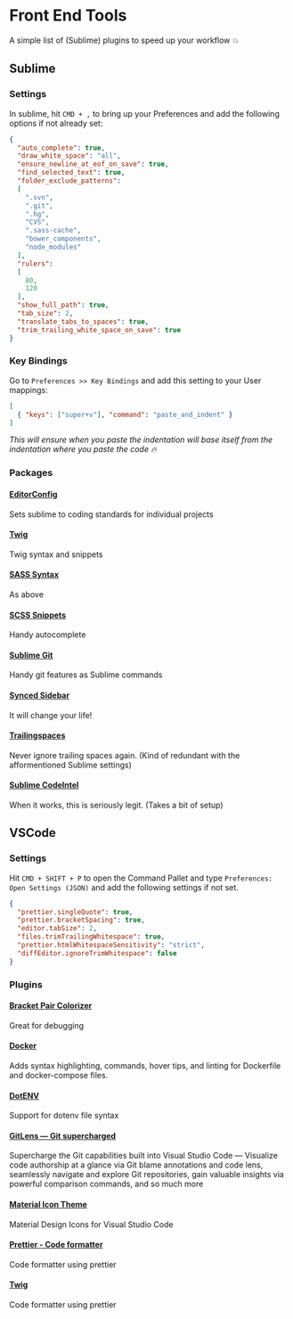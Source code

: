 # Front End Tools

A simple list of (Sublime) plugins to speed up your workflow :boom:

## Sublime

### Settings

In sublime, hit `CMD + ,` to bring up your Preferences and add the following options if not already set:

```json
{
  "auto_complete": true,
  "draw_white_space": "all",
  "ensure_newline_at_eof_on_save": true,
  "find_selected_text": true,
  "folder_exclude_patterns":
  [
    ".svn",
    ".git",
    ".hg",
    "CVS",
    ".sass-cache",
    "bower_components",
    "node_modules"
  ],
  "rulers":
  [
    80,
    120
  ],
  "show_full_path": true,
  "tab_size": 2,
  "translate_tabs_to_spaces": true,
  "trim_trailing_white_space_on_save": true
}
```

### Key Bindings

Go to `Preferences >> Key Bindings` and add this setting to your User mappings:

```json
[
  { "keys": ["super+v"], "command": "paste_and_indent" }
]
```
*This will ensure when you paste the indentation will base itself from the indentation where you paste the code :fire:*

### Packages

#### [EditorConfig](https://github.com/sindresorhus/editorconfig-sublime)
Sets sublime to coding standards for individual projects

#### [Twig](https://github.com/Anomareh/PHP-Twig.tmbundle)
Twig syntax and snippets

#### [SASS Syntax](https://github.com/P233/Syntax-highlighting-for-Sass)
As above

#### [SCSS Snippets](https://github.com/npostulart/SCSS-Snippets)
Handy autocomplete

#### [Sublime Git](https://github.com/kemayo/sublime-text-git)
Handy git features as Sublime commands

#### [Synced Sidebar](https://github.com/TheSpyder/SyncedSideBar)
It will change your life!

#### [Trailingspaces](https://github.com/SublimeText/TrailingSpaces)
Never ignore trailing spaces again.  (Kind of redundant with the afformentioned Sublime settings)

#### [Sublime CodeIntel](https://github.com/SublimeCodeIntel/SublimeCodeIntel)
When it works, this is seriously legit.  (Takes a bit of setup)


## VSCode

### Settings

Hit `CMD + SHIFT + P` to open the Command Pallet and type `Preferences: Open Settings (JSON)` and add the following settings if not set.

```json
{
  "prettier.singleQuote": true,
  "prettier.bracketSpacing": true,
  "editor.tabSize": 2,
  "files.trimTrailingWhitespace": true,
  "prettier.htmlWhitespaceSensitivity": "strict",
  "diffEditor.ignoreTrimWhitespace": false
}
```

### Plugins

#### [Bracket Pair Colorizer](https://marketplace.visualstudio.com/items?itemName=CoenraadS.bracket-pair-colorizer)
Great for debugging

#### [Docker](https://marketplace.visualstudio.com/items?itemName=ms-azuretools.vscode-docker)
Adds syntax highlighting, commands, hover tips, and linting for Dockerfile and docker-compose files.

#### [DotENV](https://marketplace.visualstudio.com/items?itemName=mikestead.dotenv)
Support for dotenv file syntax

#### [GitLens — Git supercharged](https://marketplace.visualstudio.com/items?itemName=eamodio.gitlens)
Supercharge the Git capabilities built into Visual Studio Code — Visualize code authorship at a glance via Git blame annotations and code lens, seamlessly navigate and explore Git repositories, gain valuable insights via powerful comparison commands, and so much more

#### [Material Icon Theme](https://marketplace.visualstudio.com/items?itemName=PKief.material-icon-theme)
Material Design Icons for Visual Studio Code

#### [Prettier - Code formatter](https://marketplace.visualstudio.com/items?itemName=esbenp.prettier-vscode)
Code formatter using prettier

#### [Twig](https://marketplace.visualstudio.com/items?itemName=whatwedo.twig)
Code formatter using prettier
